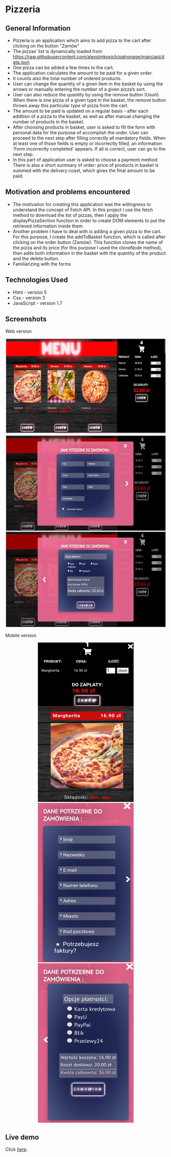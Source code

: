 # Pizzeria

## General Information

- Pizzeria is an application which aims to add pizza to the cart after clicking on the button "Zamów"
- The pizzas’ list is dynamically loaded from https://raw.githubusercontent.com/alexsimkovich/patronage/main/api/data.json
- One pizza can be added a few times to the cart. 
- The application calculates the amount to be paid for a given order. 
- It counts also the total number of ordered products. 
- User can change the quantity of a given item in the basket by using the arrows or manually entering the number of a given pizza’s sort. 
- User can also reduce the quantity by using the remove button (Usuń). When there is one pizza of a given type in the basket, the remove button throws away this particular type of pizza from the cart. 
- The amount to be paid is updated on a regular basis - after each addition of a pizza to the basket, as well as after manual changing the number of products in the basket.
- After choosing products in basket, user is asked to fill the form with personal data for the purpose of accomplish the order. User can proceed to the next step after filling correctly all mandatory fields. When at least one of those fields is empty or incorrectly filled, an information 'Form incorrectly completed' appears. If all is correct, user can go to the next step. 
- In this part of application user is asked to choose a payment method. There is also a short summary of order: price of products in basket is summed with the delivery coast, which gives the final amount to be paid.

## Motivation and problems encountered

- The motivation for creating this application was the willingness to understand the concept of Fetch API. In this project I use the fetch method to download the list of pizzas, then I apply the displayPizzaSection function in order to create DOM elements to put the retrieved information inside them. 
- Another problem I have to deal with is adding a given pizza to the cart. For this purpose, I create the addToBasket function, which is called after clicking on the order button (Zamów). This function clones the name of the pizza and its price (for this purpose I used the cloneNode method), then adds both information in the basket with the quantity of the product and the delete button.
- Familiarizing with the forms


## Technologies Used

- Html - version 5
- Css - version 3
- JavaScript - version 1.7


## Screenshots

  Web version
<p float="left" align="middle"> 
<img src="./img/pizzeria%20-%20WebVersion.png" width="500px" height="300px"><br>
<img src="./img/Pizzeria-web-version-2.png" width="500px" height="300px"><br>
<img src="./img/Pizzeria-web-version-3.png" width="500px" height="300px"><br>
</p>

  Mobile version
  
<p float="left" align="middle">
<img src="./img/Pizzeria-mobile-version-1.jpg" width="300px" height="500px" margin="1%">
<img src="./img/Pizzeria-mobile-version-2.jpg" width="300px" height="500px" margin="1%">
<img src="./img/Pizzeria-mobile-version-3.jpg" width="300px" height="500px" margin="1%">
</p>


## Live demo

Click [_here_](https://youthful-babbage-ae077a.netlify.app/).


